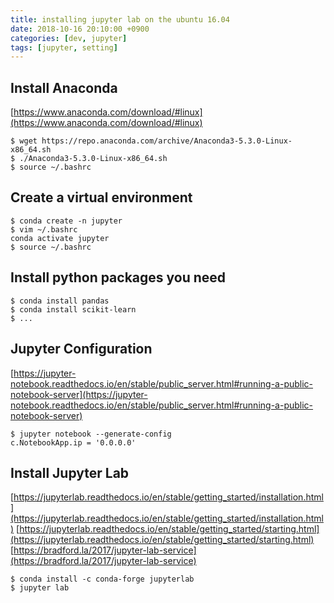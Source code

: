 ```yaml
---
title: installing jupyter lab on the ubuntu 16.04
date: 2018-10-16 20:10:00 +0900
categories: [dev, jupyter]
tags: [jupyter, setting]
---
```


## Install Anaconda
[https://www.anaconda.com/download/#linux](https://www.anaconda.com/download/#linux)
```shell
$ wget https://repo.anaconda.com/archive/Anaconda3-5.3.0-Linux-x86_64.sh
$ ./Anaconda3-5.3.0-Linux-x86_64.sh
$ source ~/.bashrc
```

## Create a virtual environment
```shell
$ conda create -n jupyter
$ vim ~/.bashrc
conda activate jupyter
$ source ~/.bashrc
```

## Install python packages you need
```shell
$ conda install pandas
$ conda install scikit-learn
$ ...
```

## Jupyter Configuration
[https://jupyter-notebook.readthedocs.io/en/stable/public_server.html#running-a-public-notebook-server](https://jupyter-notebook.readthedocs.io/en/stable/public_server.html#running-a-public-notebook-server)
```shell
$ jupyter notebook --generate-config
c.NotebookApp.ip = '0.0.0.0'
```

## Install Jupyter Lab
[https://jupyterlab.readthedocs.io/en/stable/getting_started/installation.html](https://jupyterlab.readthedocs.io/en/stable/getting_started/installation.html)
[https://jupyterlab.readthedocs.io/en/stable/getting_started/starting.html](https://jupyterlab.readthedocs.io/en/stable/getting_started/starting.html)
[https://bradford.la/2017/jupyter-lab-service](https://bradford.la/2017/jupyter-lab-service)
```shell
$ conda install -c conda-forge jupyterlab
$ jupyter lab
```
